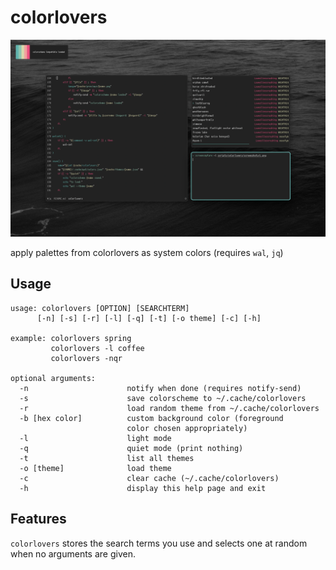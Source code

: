# colorlovers

![screenshot](screenshots/1.png)

apply palettes from colorlovers as system colors (requires `wal`, `jq`)

## Usage
```
usage: colorlovers [OPTION] [SEARCHTERM]
      [-n] [-s] [-r] [-l] [-q] [-t] [-o theme] [-c] [-h]
       
example: colorlovers spring
         colorlovers -l coffee
         colorlovers -nqr
	 
optional arguments:
  -n                      notify when done (requires notify-send)
  -s                      save colorscheme to ~/.cache/colorlovers
  -r                      load random theme from ~/.cache/colorlovers
  -b [hex color]          custom background color (foreground
                          color chosen appropriately)
  -l                      light mode
  -q                      quiet mode (print nothing)
  -t                      list all themes
  -o [theme]              load theme
  -c                      clear cache (~/.cache/colorlovers)
  -h                      display this help page and exit
```

## Features
`colorlovers` stores the search terms you use and selects one at random when no arguments are given.
